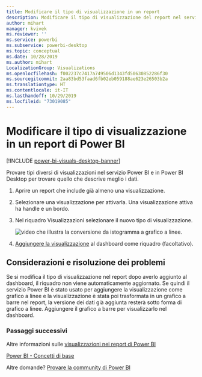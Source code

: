 ```yaml
---
title: Modificare il tipo di visualizzazione in un report
description: Modificare il tipo di visualizzazione del report nel servizio Power BI e in Power BI Desktop
author: mihart
manager: kvivek
ms.reviewer: ''
ms.service: powerbi
ms.subservice: powerbi-desktop
ms.topic: conceptual
ms.date: 10/28/2019
ms.author: mihart
LocalizationGroup: Visualizations
ms.openlocfilehash: f002237c7417a749506d1343fd50630852286f30
ms.sourcegitcommit: 2aa83bd53faad6fb02eb059188ae623e26503b2a
ms.translationtype: HT
ms.contentlocale: it-IT
ms.lasthandoff: 10/29/2019
ms.locfileid: "73019085"
---
```

# <a name="change-the-type-of-visualization-in-a-power-bi-report"></a>Modificare il tipo di visualizzazione in un report di Power BI

[!INCLUDE [power-bi-visuals-desktop-banner](../includes/power-bi-visuals-desktop-banner.md)]

Provare tipi diversi di visualizzazioni nel servizio Power BI e in Power BI Desktop per trovare quello che descrive meglio i dati. 

1. Aprire un report che include già almeno una visualizzazione.   
2. Selezionare una visualizzazione per attivarla. Una visualizzazione attiva ha handle e un bordo.    
3. Nel riquadro Visualizzazioni selezionare il nuovo tipo di visualizzazione. 
   
   ![video che illustra la conversione da istogramma a grafico a linee](media/power-bi-report-change-visualization-type/change-viz/change-viz.gif).
4. [Aggiungere la visualizzazione](../service-dashboard-pin-tile-from-report.md) al dashboard come riquadro (facoltativo). 

## <a name="considerations-and-troubleshooting"></a>Considerazioni e risoluzione dei problemi
Se si modifica il tipo di visualizzazione nel report dopo averlo aggiunto al dashboard, il riquadro non viene automaticamente aggiornato. Se quindi il servizio Power BI è stato usato per aggiungere la visualizzazione come grafico a linee e la visualizzazione è stata poi trasformata in un grafico a barre nel report, la versione dei dati già aggiunta resterà sotto forma di grafico a linee. Aggiungere il grafico a barre per visualizzarlo nel dashboard.

### <a name="next-steps"></a>Passaggi successivi
Altre informazioni sulle [visualizzazioni nei report di Power BI](power-bi-report-visualizations.md)

[Power BI - Concetti di base](../consumer/end-user-basic-concepts.md)

Altre domande? [Provare la community di Power BI](http://community.powerbi.com/)

